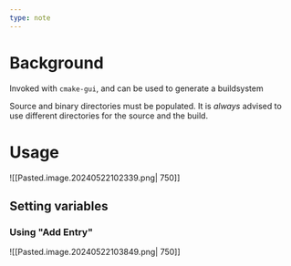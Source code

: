 ```yaml
---
type: note
---
```

# Background
Invoked with `cmake-gui`, and can be used to generate a buildsystem

Source and binary directories must be populated. It is *always* advised to use different directories for the source and the build. 

# Usage
![[Pasted.image.20240522102339.png| 750]]

## Setting variables
### Using "Add Entry"
![[Pasted.image.20240522103849.png| 750]]